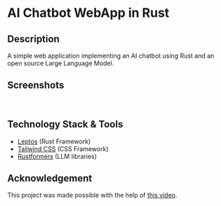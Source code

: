 # AI Chatbot WebApp in Rust

## Description
A simple web application implementing an AI chatbot using Rust and an open source Large Language Model.

## Screenshots
<p align="middle">
  <img src="">
  <img src="">
</p>

## Technology Stack & Tools
- [Leptos](https://www.leptos.dev/) (Rust Framework)
- [Tailwind CSS](https://tailwindcss.com/) (CSS Framework)
- [Rustformers](https://github.com/rustformers/llm) (LLM libraries)

## Acknowledgement
This project was made possible with the help of [this video](https://www.youtube.com/watch?v=vAjle3c9Xqc).